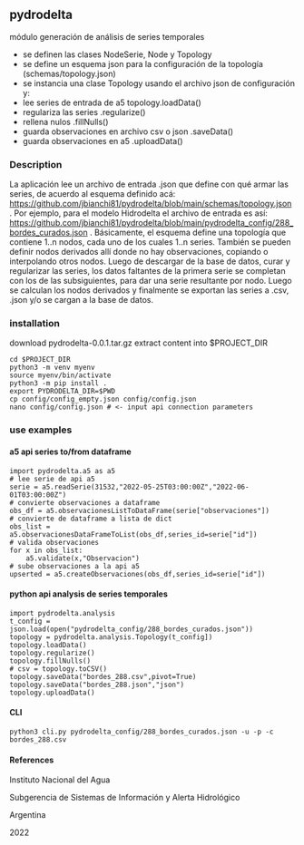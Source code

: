 ## pydrodelta

módulo generación de análisis de series temporales

- se definen las clases NodeSerie, Node y Topology
- se define un esquema json para la configuración de la topología (schemas/topology.json)
- se instancia una clase Topology usando el archivo json de configuración y:
- lee series de entrada de a5 topology.loadData()
- regulariza las series .regularize()
- rellena nulos .fillNulls()
- guarda observaciones en archivo csv o json .saveData()
- guarda observaciones en a5 .uploadData() 

### Description

La aplicación lee un archivo de entrada .json que define con qué armar las series, de acuerdo al esquema definido acá: https://github.com/jbianchi81/pydrodelta/blob/main/schemas/topology.json . Por ejemplo, para el modelo Hidrodelta el archivo de entrada es así: https://github.com/jbianchi81/pydrodelta/blob/main/pydrodelta_config/288_bordes_curados.json . Básicamente, el esquema define una topología que contiene 1..n nodos, cada uno de los cuales 1..n series. También se pueden definir nodos derivados allí donde no hay observaciones, copiando o interpolando otros nodos. Luego de descargar de la base de datos, curar y regularizar las series, los datos faltantes de la primera serie se completan con los de las subsiguientes, para dar una serie resultante por nodo. Luego se calculan los nodos derivados y finalmente se exportan las series a .csv, .json y/o se cargan a la base de datos.

### installation

download pydrodelta-0.0.1.tar.gz
extract content into $PROJECT_DIR

    cd $PROJECT_DIR
    python3 -m venv myenv
    source myenv/bin/activate
    python3 -m pip install .
    export PYDRODELTA_DIR=$PWD
    cp config/config_empty.json config/config.json
    nano config/config.json # <- input api connection parameters

### use examples

#### a5 api series to/from dataframe

    import pydrodelta.a5 as a5
    # lee serie de api a5
    serie = a5.readSerie(31532,"2022-05-25T03:00:00Z","2022-06-01T03:00:00Z")
    # convierte observaciones a dataframe 
    obs_df = a5.observacionesListToDataFrame(serie["observaciones"]) 
    # convierte de dataframe a lista de dict
    obs_list = a5.observacionesDataFrameToList(obs_df,series_id=serie["id"])
    # valida observaciones
    for x in obs_list:
        a5.validate(x,"Observacion")
    # sube observaciones a la api a5
    upserted = a5.createObservaciones(obs_df,series_id=serie["id"])

#### python api analysis de series temporales

    import pydrodelta.analysis
    t_config = json.load(open("pydrodelta_config/288_bordes_curados.json"))
    topology = pydrodelta.analysis.Topology(t_config])
    topology.loadData()
    topology.regularize()
    topology.fillNulls()
    # csv = topology.toCSV()
    topology.saveData("bordes_288.csv",pivot=True)
    topology.saveData("bordes_288.json","json")
    topology.uploadData()

#### CLI

    python3 cli.py pydrodelta_config/288_bordes_curados.json -u -p -c bordes_288.csv

#### References

Instituto Nacional del Agua

Subgerencia de Sistemas de Información y Alerta Hidrológico

Argentina

2022